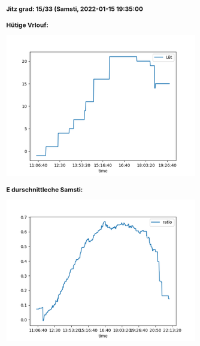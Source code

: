 ### Jitz grad: 15/33 (Samsti, 2022-01-15 19:35:00

### Hütige Vrlouf:
![Graph](Today.png)

### E durschnittleche Samsti:
![Graph](Samsti.png)